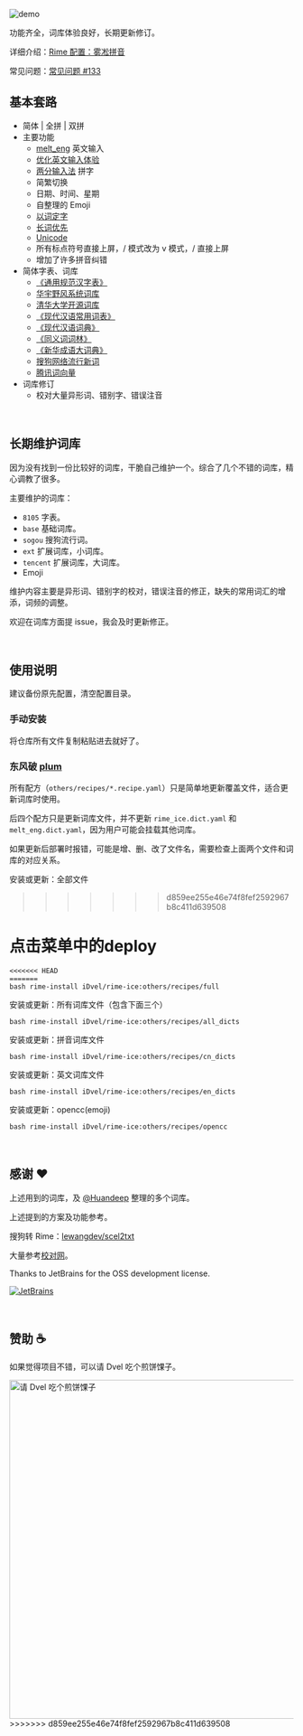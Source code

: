 ![demo](./others/demo.webp)

功能齐全，词库体验良好，长期更新修订。

详细介绍：[Rime 配置：雾凇拼音](https://dvel.me/posts/rime-ice/)

常见问题：[常见问题 #133](https://github.com/iDvel/rime-ice/issues/133)

## 基本套路

- 简体 | 全拼 | 双拼
- 主要功能
    -   [melt_eng](https://github.com/tumuyan/rime-melt) 英文输入
    -   [优化英文输入体验](https://dvel.me/posts/make-rime-en-better/)
    -   [两分输入法](http://cheonhyeong.com/Simplified/download.html) 拼字
    -   简繁切换
    -   日期、时间、星期
    -   自整理的 Emoji
    -   [以词定字](https://github.com/BlindingDark/rime-lua-select-character)
    -   [长词优先](https://github.com/tumuyan/rime-melt/blob/master/lua/melt.lua)
    -   [Unicode](https://github.com/shewer/librime-lua-script/blob/main/lua/component/unicode.lua)
    -   所有标点符号直接上屏，/ 模式改为 v 模式，/ 直接上屏
    -   增加了许多拼音纠错
- 简体字表、词库
    -   [《通用规范汉字表》](https://github.com/iDvel/The-Table-of-General-Standard-Chinese-Characters)
    -   [华宇野风系统词库](http://bbs.pinyin.thunisoft.com/forum.php?mod=viewthread&tid=30049)
    -   [清华大学开源词库](https://github.com/thunlp/THUOCL)
    -   [《现代汉语常用词表》](https://gist.github.com/indiejoseph/eae09c673460aa0b56db)
    -   [《现代汉语词典》](https://forum.freemdict.com/t/topic/12102)
    -   [《同义词词林》](https://forum.freemdict.com/t/topic/1211)
    -   [《新华成语大词典》](https://forum.freemdict.com/t/topic/11407)
    -   [搜狗网络流行新词](https://pinyin.sogou.com/dict/detail/index/4)
    -   [腾讯词向量](https://ai.tencent.com/ailab/nlp/en/download.html)
- 词库修订
    - 校对大量异形词、错别字、错误注音

<br>

## 长期维护词库

因为没有找到一份比较好的词库，干脆自己维护一个。综合了几个不错的词库，精心调教了很多。

主要维护的词库：

- `8105` 字表。
- `base` 基础词库。
- `sogou` 搜狗流行词。
- `ext` 扩展词库，小词库。
- `tencent` 扩展词库，大词库。
- Emoji

维护内容主要是异形词、错别字的校对，错误注音的修正，缺失的常用词汇的增添，词频的调整。

欢迎在词库方面提 issue，我会及时更新修正。

<br>

## 使用说明

建议备份原先配置，清空配置目录。

### 手动安装

将仓库所有文件复制粘贴进去就好了。

### 东风破 [plum](https://github.com/rime/plum)

所有配方（`others/recipes/*.recipe.yaml`）只是简单地更新覆盖文件，适合更新词库时使用。

后四个配方只是更新词库文件，并不更新 `rime_ice.dict.yaml` 和 `melt_eng.dict.yaml`，因为用户可能会挂载其他词库。

如果更新后部署时报错，可能是增、删、改了文件名，需要检查上面两个文件和词库的对应关系。

安装或更新：全部文件
>>>>>>> d859ee255e46e74f8fef2592967b8c411d639508

# 点击菜单中的deploy
```
<<<<<<< HEAD
=======
bash rime-install iDvel/rime-ice:others/recipes/full
```

安装或更新：所有词库文件（包含下面三个）

```
bash rime-install iDvel/rime-ice:others/recipes/all_dicts
```

安装或更新：拼音词库文件

```
bash rime-install iDvel/rime-ice:others/recipes/cn_dicts
```

安装或更新：英文词库文件

```
bash rime-install iDvel/rime-ice:others/recipes/en_dicts
```

安装或更新：opencc(emoji)

```
bash rime-install iDvel/rime-ice:others/recipes/opencc
```

<br>

## 感谢 ❤️

上述用到的词库，及 [@Huandeep](https://github.com/Huandeep) 整理的多个词库。

上述提到的方案及功能参考。

搜狗转 Rime：[lewangdev/scel2txt](https://github.com/lewangdev/scel2txt)

大量参考[校对网](http://www.jiaodui.com/bbs/)。

Thanks to JetBrains for the OSS development license.

[![JetBrains](https://resources.jetbrains.com/storage/products/company/brand/logos/jb_beam.svg)](https://jb.gg/OpenSourceSupport)

<br>

## 赞助 ☕

如果觉得项目不错，可以请 Dvel 吃个煎饼馃子。

<img src="./others/sponsor.webp" alt="请 Dvel 吃个煎饼馃子" width=600 />
>>>>>>> d859ee255e46e74f8fef2592967b8c411d639508
